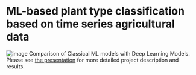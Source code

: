 # ML-based plant type classification based on time series agricultural data
![image](https://user-images.githubusercontent.com/39897705/182935056-51a53984-3935-4122-bf0b-4eb399591f47.png)
Comparison of Classical ML models with Deep Learning Models.
Please see [the presentation](https://github.com/lizvladi-ds/pet_projects/blob/master/ts_classification/Gavrilova_2.pdf) for more detailed project description and results.
